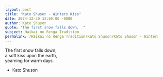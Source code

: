 ```yaml
---
layout: post
title: "Kato Shuson - Winters Kiss"
date: 2024-12-30 12:00:00 -0000
author: Kato Shuson
quote: "The first snow falls down,  "
subject: Haikai no Renga Tradition
permalink: /Haikai no Renga Tradition/Kato Shuson/Kato Shuson - Winters Kiss
---
```


The first snow falls down,  
a soft kiss upon the earth,  
yearning for warm days.

- Kato Shuson
